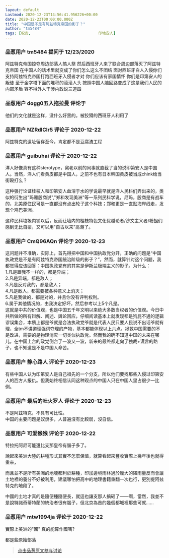 ```yaml
---
layout: default
Lastmod: 2020-12-23T14:56:41.956226+00:00
date: 2020-12-23T00:00:00.000Z
title: "中国是不是有阿兹特克帝国的影子？"
author: "tm5484"
tags: [权贵,								印地安人]
---
```



### 品葱用户 **tm5484** 提问于 12/23/2020
    
阿兹特克帝国掠夺周边部落人搞人祭 然后西班牙人来了联合周边部落灭了阿兹特克帝国 在中国人的话术里就变成了你们怎么这么不团结 面对西班牙白人入侵你们支持阿兹特克帝国打跑西班牙入侵者才对 你们应该有家国情怀 你们是印第安人的叛徒 至于金字塔下面的堆积的滚滚人头 按照中国人脑回路变成了这是我们人民的内部矛盾 容不得外人干涉内政说三道四
    
                

### 品葱用户 **dogg0五入拖拉曼** 评论于 
        
他们的文化就是这样，没什么好黑的。被狡猾的西班牙人利用了
        
                

### 品葱用户 **NZRdlClr5** 评论于 2020-12-22
        
阿兹特克的遺址留存至今，肯定都不是豆腐渣工程
        
                

### 品葱用户 **guibuhai** 评论于 2020-12-22
        
洋人好像真有这种sterotype，窝老以前的同事就直截了当的说印第安人是中国人。当然，洋人们看黄皮都是中国人，之前不也有日本韩国黄皮被当成chink给当街殴打么？  
  
这种强行论证桂枝人和印第安人血溶于水的学说最早就是洋人民科们弄出来的，类似的衍生出"玛雅殷商说","郑和发现美洲"等一系列民科学说，尼玛，殷商是有战车的，北美原住民可是一直都没有点出轮子这个科技；郑和更是一直贴海岸线走，发现个鸡巴美洲。  
  
这种民科垃圾内销以后，反而让墙内的桂枝特色文化优越论者/沙文主义者/粉蛆们感到无比自豪，又可以用"自古以来"高潮了。
        
                

### 品葱用户 **CmQ96AQn** 评论于 2020-12-23
        
这问题并不准确，实际上，首先得把中国和中国执政党分开，正确的问题是“中国执政党是不是有阿兹特克帝国统治阶级的影子？”，然而，就算针对这个问题，我都觉得应该回答：中国执政党有的其实是伊斯兰极端主义的影子。为什么：  
1.凡是跟我不一样的，都是异端；  
2.凡是异端，都是敌人；  
3.凡是反对我的，都是敌人；  
4.凡是敌人，都需要被各种意义上消灭；  
5.凡是我做的，都是对的，并且你没有评判权利。  
6.属于其他情况的，由我决定好坏，然后参考以上5个凡是。  
这就是中共的价值观，也是中国五千年文明以来绝大多数当权者的价值观。今日中共所做的所有辩解、阐述、舆论回应，仔细阅读基本上就发现都是狗屁不通的逻辑谬误集合，本质上都是爷就是合法执政党爷就是代表人民只要人民说不出话爷就有理，全tm不讲道理强词夺理的产物，基本都能体现以上六点。拯救中国需要的不是改进，需要的是物理消灭一切类似执政党。然而我的确不知道中国的未来在哪儿，在中国上台的政党倒台了一波又一波，新来的最终都走向了独裁+谎言的路子，也不知道是不是中国人命苦。
        
                

### 品葱用户 **静心路人** 评论于 2020-12-23
        
有些中国人认为印第安人是自己祖先的一个分支，所以他们要找那些入侵过印第安人的西方人报仇。但我始终相信认同这种观点的中国人只在中国人里占很少一比例。
        
                

### 品葱用户 **最后的吐火罗人** 评论于 2020-12-23
        
不是阿兹特克，不具有可比性。  
中国的主要问题是奴隶多，人普遍沒有比較弱，沒自信。
        
                

### 品葱用户 **可爱猴猴** 评论于 2020-12-22
        
特拉托阿尼可能還比支那皇帝有腦子多了。  
  
說起來美洲大陸的耕種形式其實不怎麼保值，就算看起來豐收實際上幾年後也就得重來，  
  
而且並不是所有美洲的地塊都利於耕種，印加邊境雨林過於龐大的降雨量反而會讓土地裡的養分不好被利用，建議哪怕把高中的地理書籍重翻一次也行，更別提阿兹特克的地段了。  
  
中國的土地才真的是隨便種隨便長，就這也讓支那人搞砸了——啊，當然，我並不是說特諾奇蒂特蘭的統治者很有腦子，但北京為首的幾個都城裡那些可就......
        
                

### 品葱用户 **mtw1994ja** 评论于 2020-12-22
        
實際上美洲的"國" 真的能算作國嗎?  
  
都是些原始部落
        
                





> [点击品葱原文参与讨论](https://pincong.rocks/question/34850)

